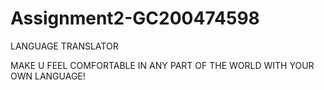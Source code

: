 # Assignment2-GC200474598

LANGUAGE TRANSLATOR

MAKE U FEEL COMFORTABLE IN ANY PART OF THE WORLD WITH YOUR OWN LANGUAGE!

